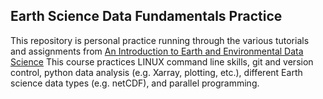 ## Earth Science Data Fundamentals Practice ##
This repository is personal practice running through the various tutorials and assignments from [An Introduction to Earth and Environmental Data Science](https://earth-env-data-science.github.io/intro.html)
This course practices LINUX command line skills, git and version control, python data analysis (e.g. Xarray, plotting, etc.), different Earth science data types (e.g. netCDF), and parallel programming.

